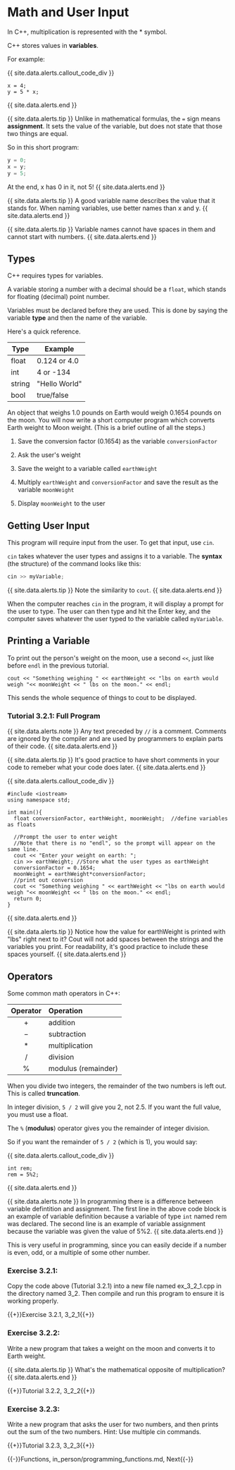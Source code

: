 # Math and User Input

In C++, multiplication is represented with the * symbol.

C++ stores values in **variables**.

For example:

{{ site.data.alerts.callout_code_div }}
```
x = 4;
y = 5 * x;
```
{{ site.data.alerts.end }}

{{ site.data.alerts.tip }}
Unlike in mathematical formulas, the `=` sign means **assignment**. It sets the value of the variable, but does not state that those two things are equal.

So in this short program:

```cpp
y = 0;
x = y;
y = 5;
```

At the end, x has 0 in it, not 5!
{{ site.data.alerts.end }}

{{ site.data.alerts.tip }}
A good variable name describes the value that it stands for. When naming variables, use better names than x and y. 
{{ site.data.alerts.end }}

{{ site.data.alerts.tip }}
Variable names cannot have spaces in them and cannot start with numbers.
{{ site.data.alerts.end }}

## Types

C++ requires types for variables.

A variable storing a number with a decimal should be a `float`, which stands for floating (decimal) point number.

Variables must be declared before they are used. This is done by saying the variable **type** and then the name of the variable.

Here's a quick reference.

Type    | Example
--------|-------------
float	| 0.124 or 4.0
int	    | 4 or -134
string	| "Hello World"
bool	| true/false

An object that weighs 1.0 pounds on Earth would weigh 0.1654 pounds on the moon. You will now write a short computer program which converts Earth weight to Moon weight. (This is a brief outline of all the steps.)

1. Save the conversion factor (0.1654) as the variable `conversionFactor`

2. Ask the user's weight

3. Save the weight to a variable called `earthWeight`

4. Multiply `earthWeight` and `conversionFactor` and save the result as the variable `moonWeight`

5. Display `moonWeight` to the user

## Getting User Input

This program will require input from the user. To get that input, use `cin`.

`cin` takes whatever the user types and assigns it to a variable. The **syntax** (the structure) of the command looks like this:

```cpp
cin >> myVariable;
```

{{ site.data.alerts.tip }}
Note the similarity to `cout`.
{{ site.data.alerts.end }}

When the computer reaches `cin` in the program, it will display a prompt for the user to type. The user can then type and hit the Enter key, and the computer saves whatever the user typed to the variable called `myVariable`.

## Printing a Variable

To print out the person's weight on the moon, use a second `<<`, just like before `endl` in the previous tutorial.

```
cout << "Something weighing " << earthWeight << "lbs on earth would weigh "<< moonWeight << " lbs on the moon." << endl;
```

This sends the whole sequence of things to cout to be displayed.

### Tutorial 3.2.1: Full Program

{{ site.data.alerts.note }}
Any text preceded by `//` is a comment.
Comments are ignored by the compiler and are used by programmers to explain parts of their code.
{{ site.data.alerts.end }}

{{ site.data.alerts.tip }}
It's good practice to have short comments in your code to remeber what your code does later.
{{ site.data.alerts.end }}

{{ site.data.alerts.callout_code_div }}
```
#include <iostream>
using namespace std;

int main(){
  float conversionFactor, earthWeight, moonWeight;  //define variables as floats

  //Prompt the user to enter weight
  //Note that there is no "endl", so the prompt will appear on the same line.
  cout << "Enter your weight on earth: ";
  cin >> earthWeight; //Store what the user types as earthWeight
  conversionFactor = 0.1654;
  moonWeight = earthWeight*conversionFactor;
  //print out conversion
  cout << "Something weighing " << earthWeight << "lbs on earth would weigh "<< moonWeight << " lbs on the moon." << endl;  
  return 0;
}
```
{{ site.data.alerts.end }}

{{ site.data.alerts.tip }}
Notice how the value for earthWeight is printed with "lbs" right next to it? Cout will not add spaces between the strings and the variables you print. For readability, it's good practice to include these spaces yourself.
{{ site.data.alerts.end }}


## Operators

Some common math operators in C++:

Operator |	Operation
:-------:|:---------
+	     | addition
−	     | subtraction
*	     | multiplication
/	     | division
%	     | modulus (remainder)

When you divide two integers, the remainder of the two numbers is left out. This is called **truncation**.

In integer division, `5 / 2` will give you 2, not 2.5. If you want the full value, you must use a float.

The `%` (**modulus**) operator gives you the remainder of integer division.

So if you want the remainder of `5 / 2` (which is 1), you would say:

{{ site.data.alerts.callout_code_div }}
```
int rem;
rem = 5%2;
```
{{ site.data.alerts.end }}

{{ site.data.alerts.note }}
In programming there is a difference between variable defintition and assignment. The first line in the above code block is an example of variable definition because a variable of type `int` named rem was declared. The second line is an example of variable assignment because the variable was given the value of 5%2.
{{ site.data.alerts.end }}

This is very useful in programming, since you can easily decide if a number is even, odd, or a multiple of some other number.

### Exercise 3.2.1:
Copy the code above (Tutorial 3.2.1) into a new file named ex_3_2_1.cpp in the directory named 3_2. Then compile and run this program to ensure it is working properly.

{{+}}Exercise 3.2.1, 3_2_1{{+}}

### Exercise 3.2.2:

Write a new program that takes a weight on the moon and converts it to Earth weight.

{{ site.data.alerts.tip }}
What's the mathematical opposite of multiplication?
{{ site.data.alerts.end }}

{{+}}Tutorial 3.2.2, 3_2_2{{+}}

### Exercise 3.2.3:

Write a new program that asks the user for two numbers, and then prints out the sum of the two numbers. Hint: Use multiple cin commands.

{{+}}Tutorial 3.2.3, 3_2_3{{+}}

{{-}}Functions, in_person/programming_functions.md, Next{{-}}
